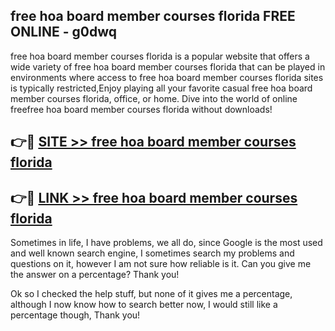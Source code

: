 ## free hoa board member courses florida FREE ONLINE - g0dwq

free hoa board member courses florida is a popular website that offers a wide variety of free hoa board member courses florida that can be played in environments where access to free hoa board member courses florida sites is typically restricted,Enjoy playing all your favorite casual free hoa board member courses florida, office, or home. Dive into the world of online freefree hoa board member courses florida without downloads!

## 👉🔴 [SITE >> free hoa board member courses florida](http://news.freeplayer.one?title=free_hoa_board_member_courses_florida&ref=FRRE)

## 👉🔴 [LINK >> free hoa board member courses florida](http://news.freeplayer.one?title=free_hoa_board_member_courses_florida&ref=FREE)

Sometimes in life, I have problems, we all do, since Google is the most used and well known search engine, I sometimes search my problems and questions on it, however I am not sure how reliable is it. Can you give me the answer on a percentage? Thank you!

Ok so I checked the help stuff, but none of it gives me a percentage, although I now know how to search better now, I would still like a percentage though, Thank you!